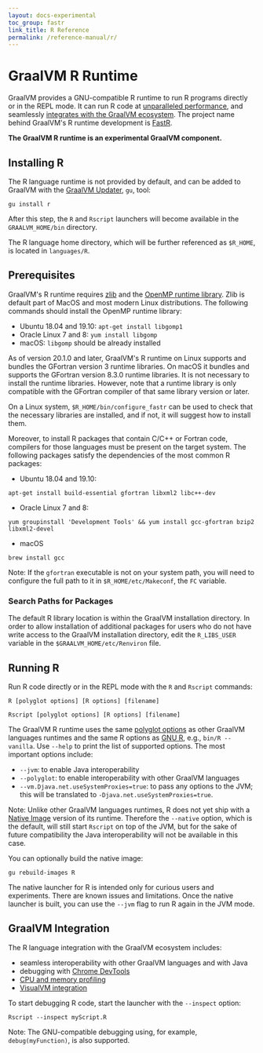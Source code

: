 ```yaml
---
layout: docs-experimental
toc_group: fastr
link_title: R Reference
permalink: /reference-manual/r/
---
```

# GraalVM R Runtime

GraalVM provides a GNU-compatible R runtime to run R programs directly or in the REPL mode.
It can run R code at [unparalleled performance](Performance.md), and seamlessly [integrates with the GraalVM ecosystem](#graalvm-integration).
The project name behind GraalVM's R runtime development is [FastR](https://github.com/oracle/fastr).

**The GraalVM R runtime is an experimental GraalVM component.**

## Installing R

The R language runtime is not provided by default, and can be added to GraalVM with the [GraalVM Updater](https://github.com/oracle/graal/blob/master/docs/reference-manual/graalvm-updater.md), `gu`, tool:
```shell
gu install r
```

After this step, the `R` and `Rscript` launchers will become available in the `GRAALVM_HOME/bin` directory.

The R language home directory, which will be further referenced as `$R_HOME`, is located in `languages/R`.

## Prerequisites

GraalVM's R runtime requires [zlib](https://zlib.net/) and the [OpenMP runtime library](https://www.openmp.org).
Zlib is default part of MacOS and most modern Linux distributions.
The following commands should install the OpenMP runtime library:

* Ubuntu 18.04 and 19.10: `apt-get install libgomp1`
* Oracle Linux 7 and 8: `yum install libgomp`
* macOS: `libgomp` should be already installed

As of version 20.1.0 and later, GraalVM's R runtime on Linux supports and bundles the GFortran version 3 runtime libraries.
On macOS it bundles and supports the GFortran version 8.3.0 runtime libraries.
It is not necessary to install the runtime libraries.
However, note that a runtime library is only compatible with the GFortran compiler of that same library version or later.

On a Linux system, `$R_HOME/bin/configure_fastr` can be used to check that the necessary libraries are installed, and if not, it will suggest how to install them.

Moreover, to install R packages that contain C/C++ or Fortran code, compilers for those languages must be present on the target system.
The following packages satisfy the dependencies of the most common R packages:

* Ubuntu 18.04 and 19.10:
```shell
apt-get install build-essential gfortran libxml2 libc++-dev
```
* Oracle Linux 7 and 8:
```shell
yum groupinstall 'Development Tools' && yum install gcc-gfortran bzip2 libxml2-devel
```
* macOS
```shell
brew install gcc
```

Note: If the `gfortran` executable is not on your system path, you will need to configure
the full path to it in `$R_HOME/etc/Makeconf`, the `FC` variable.

### Search Paths for Packages
The default R library location is within the GraalVM installation directory.
In order to allow installation of additional packages for users who do not have write access to the GraalVM installation directory, edit the `R_LIBS_USER` variable in the `$GRAALVM_HOME/etc/Renviron` file.

## Running R

Run R code directly or in the REPL mode with the `R` and `Rscript` commands:
```shell
R [polyglot options] [R options] [filename]
```
```shell
Rscript [polyglot options] [R options] [filename]
```

The GraalVM R runtime uses the same [polyglot options](https://github.com/oracle/graal/blob/master/docs/reference-manual/polyglot-programming.md#polyglot-options) as other GraalVM languages runtimes and the same R options as [GNU R](https://cran.r-project.org/doc/manuals/r-release/R-intro.html#Invoking-R-from-the-command-line), e.g., `bin/R --vanilla`.
Use `--help` to print the list of supported options. The most important options include:
  - `--jvm`: to enable Java interoperability
  - `--polyglot`: to enable interoperability with other GraalVM languages
  - `--vm.Djava.net.useSystemProxies=true`: to pass any options to the JVM; this will be translated to `-Djava.net.useSystemProxies=true`.

Note: Unlike other GraalVM languages runtimes, R does not yet ship with a [Native Image](https://github.com/oracle/graal/blob/master/docs/reference-manual/native-image/README.md) version of its runtime.
Therefore the `--native` option, which is the default, will still start `Rscript` on top of the JVM,
but for the sake of future compatibility the Java interoperability will not be available in this case.

You can optionally build the native image:
```shell
gu rebuild-images R
```
The native launcher for R is intended only for curious users and experiments.
There are known issues and limitations. Once the native launcher is built, you can use
the `--jvm` flag to run R again in the JVM mode.

## GraalVM Integration

The R language integration with the GraalVM ecosystem includes:
   - seamless interoperability with other GraalVM languages and with Java
   - debugging with [Chrome DevTools](https://github.com/oracle/graal/blob/master/docs/tools/chrome-debugger.md)
   - [CPU and memory profiling](https://github.com/oracle/graal/blob/master/docs/tools/profiling.md)
   - [VisualVM integration](https://github.com/oracle/graal/blob/master/docs/tools/visualvm.md)

To start debugging R code, start the launcher with the `--inspect` option:
```shell
Rscript --inspect myScript.R
```
Note: The GNU-compatible debugging using, for example, `debug(myFunction)`, is also supported.
